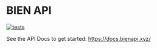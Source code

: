 BIEN API
========

[![tests](https://github.com/sckott/bienapi/workflows/Ruby/badge.svg)](https://github.com/sckott/bienapi/actions)

See the API Docs to get started: https://docs.bienapi.xyz/

